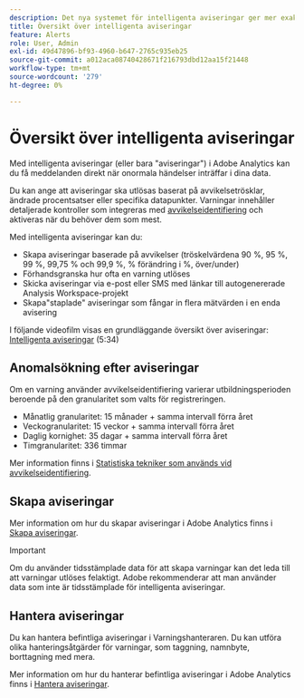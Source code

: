 ```yaml
---
description: Det nya systemet för intelligenta aviseringar ger mer exakt kontroll över aviseringar och integrerar avvikelseidentifiering med varningssystemet.
title: Översikt över intelligenta aviseringar
feature: Alerts
role: User, Admin
exl-id: 49d47896-bf93-4960-b647-2765c935eb25
source-git-commit: a012aca08740428671f216793dbd12aa15f21448
workflow-type: tm+mt
source-wordcount: '279'
ht-degree: 0%

---
```


# Översikt över intelligenta aviseringar

Med intelligenta aviseringar (eller bara &quot;aviseringar&quot;) i Adobe Analytics kan du få meddelanden direkt när onormala händelser inträffar i dina data.

Du kan ange att aviseringar ska utlösas baserat på avvikelsetrösklar, ändrade procentsatser eller specifika datapunkter. Varningar innehåller detaljerade kontroller som integreras med [avvikelseidentifiering](/help/analyze/analysis-workspace/c-anomaly-detection/anomaly-detection.md) och aktiveras när du behöver dem som mest.

Med intelligenta aviseringar kan du:

* Skapa aviseringar baserade på avvikelser (tröskelvärdena 90 %, 95 %, 99 %, 99,75 % och 99,9 %, % förändring i %, över/under)
* Förhandsgranska hur ofta en varning utlöses
* Skicka aviseringar via e-post eller SMS med länkar till autogenererade Analysis Workspace-projekt
* Skapa&quot;staplade&quot; aviseringar som fångar in flera mätvärden i en enda avisering

I följande videofilm visas en grundläggande översikt över aviseringar: [Intelligenta aviseringar](https://experienceleague.adobe.com/docs/analytics-learn/tutorials/data-science/intelligent-alerts.html) (5:34)

## Anomalsökning efter aviseringar

Om en varning använder avvikelseidentifiering varierar utbildningsperioden beroende på den granularitet som valts för registreringen.

* Månatlig granularitet: 15 månader + samma intervall förra året
* Veckogranularitet: 15 veckor + samma intervall förra året
* Daglig kornighet: 35 dagar + samma intervall förra året
* Timgranularitet: 336 timmar

Mer information finns i [Statistiska tekniker som används vid avvikelseidentifiering](/help/analyze/analysis-workspace/c-anomaly-detection/statistics-anomaly-detection.md).

## Skapa aviseringar

Mer information om hur du skapar aviseringar i Adobe Analytics finns i [Skapa aviseringar](/help/analyze/analysis-workspace/c-intelligent-alerts/alert-builder.md).

>[!IMPORTANT]
>
>Om du använder tidsstämplade data för att skapa varningar kan det leda till att varningar utlöses felaktigt. Adobe rekommenderar att man använder data som inte är tidsstämplade för intelligenta aviseringar.

## Hantera aviseringar

Du kan hantera befintliga aviseringar i Varningshanteraren. Du kan utföra olika hanteringsåtgärder för varningar, som taggning, namnbyte, borttagning med mera.

Mer information om hur du hanterar befintliga aviseringar i Adobe Analytics finns i [Hantera aviseringar](/help/analyze/analysis-workspace/c-intelligent-alerts/alert-manager.md).
